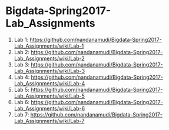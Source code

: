 # Bigdata-Spring2017-Lab_Assignments

1. Lab 1: https://github.com/nandanamudi/Bigdata-Spring2017-Lab_Assignments/wiki/Lab-1 
2. Lab 2: https://github.com/nandanamudi/Bigdata-Spring2017-Lab_Assignments/wiki/Lab-2 
3. Lab 3: https://github.com/nandanamudi/Bigdata-Spring2017-Lab_Assignments/wiki/Lab-3
4. Lab 4: https://github.com/nandanamudi/Bigdata-Spring2017-Lab_Assignments/wiki/Lab-4 
5. Lab 5: https://github.com/nandanamudi/Bigdata-Spring2017-Lab_Assignments/wiki/Lab-5 
6. Lab 6: https://github.com/nandanamudi/Bigdata-Spring2017-Lab_Assignments/wiki/Lab-6 
7. Lab 7: https://github.com/nandanamudi/Bigdata-Spring2017-Lab_Assignments/wiki/Lab-7

